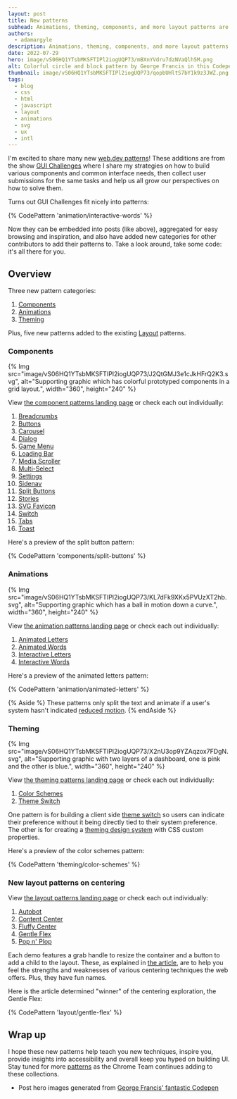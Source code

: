 ```yaml
---
layout: post
title: New patterns
subhead: Animations, theming, components, and more layout patterns are live and ready to help kick start or inspire your UI and UX.
authors:
  - adamargyle
description: Animations, theming, components, and more layout patterns are live and ready to help kick start or inspire your UI and UX.
date: 2022-07-29
hero: image/vS06HQ1YTsbMKSFTIPl2iogUQP73/mBXnYVdru7dzNVaQlh5M.png
alt: Colorful circle and block pattern by George Francis in this Codepen https://codepen.io/georgedoescode/pen/OJjoymK
thumbnail: image/vS06HQ1YTsbMKSFTIPl2iogUQP73/qopbUHltS7bY1k9z3JWZ.png
tags:
  - blog
  - css
  - html
  - javascript
  - layout
  - animations
  - svg
  - ux
  - intl
---
```


I'm excited to share many new [web.dev patterns](/patterns/)! These additions
are from the show [GUI Challenges](/shows/gui-challenges/) where I share
my strategies on how to build various components and common interface needs,
then collect user submissions for the same tasks and help us all grow our
perspectives on how to solve them.

Turns out GUI Challenges fit nicely into patterns:

{% CodePattern 'animation/interactive-words' %}

Now they can be embedded into posts (like above), aggregated for easy browsing
and inspiration, and also have added new categories for other contributors to
add their patterns to. Take a look around, take some code: it's all there for
you.

## Overview

Three new pattern categories:

1. [Components](#components)
1. [Animations](#animations)
1. [Theming](#theming)

Plus, five new patterns added to the existing
[Layout](#new-layout-patterns-on-centering) patterns.

### Components

{% Img src="image/vS06HQ1YTsbMKSFTIPl2iogUQP73/J2QtGMJ3e1cJkHFrQ2K3.svg",
alt="Supporting graphic which has colorful prototyped components in a grid
layout.", width="360", height="240" %}

View [the component patterns landing page](/patterns/components/) or check each
out individually:

1. [Breadcrumbs](/patterns/components/breadcrumbs/)
1. [Buttons](/patterns/components/buttons/)
1. [Carousel](/patterns/components/carousel/)
1. [Dialog](/patterns/components/dialog/)
1. [Game Menu](/patterns/components/game-menu/)
1. [Loading Bar](/patterns/components/loading-bar/)
1. [Media Scroller](/patterns/components/media-scroller/)
1. [Multi-Select](/patterns/components/multi-select/)
1. [Settings](/patterns/components/settings/)
1. [Sidenav](/patterns/components/sidenav/)
1. [Split Buttons](/patterns/components/split-buttons/)
1. [Stories](/patterns/components/stories/)
1. [SVG Favicon](/patterns/components/svg-favicon/)
1. [Switch](/patterns/components/switch/)
1. [Tabs](/patterns/components/tabs/)
1. [Toast](/patterns/components/toast/)

Here's a preview of the split button pattern:

{% CodePattern 'components/split-buttons' %}

### Animations

{% Img src="image/vS06HQ1YTsbMKSFTIPl2iogUQP73/KL7dFk9XKx5PVUzXT2hb.svg",
alt="Supporting graphic which has a ball in motion down a curve.", width="360",
height="240" %}

View [the animation patterns landing page](/patterns/animation/) or check each
out individually:

1. [Animated Letters](/patterns/animations/animated-letters/)
1. [Animated Words](/patterns/animations/animated-words/)
1. [Interactive Letters](/patterns/animations/interactive-letters/)
1. [Interactive Words](/patterns/animations/interactive-words/)

Here's a preview of the animated letters pattern:

{% CodePattern 'animation/animated-letters' %}

{% Aside %}
These patterns only split the text and animate if a user's system hasn't
indicated [reduced
motion](https://developer.mozilla.org/docs/Web/CSS/@media/prefers-reduced-motion).
{% endAside %}

### Theming

{% Img src="image/vS06HQ1YTsbMKSFTIPl2iogUQP73/X2nU3op9YZAqzox7FDgN.svg",
alt="Supporting graphic with two layers of a dashboard, one is pink and the
other is blue.", width="360", height="240" %}

View [the theming patterns landing page](/patterns/theming/) or check each out
individually:

1. [Color Schemes](/patterns/theming/color-schemes/)
1. [Theme Switch](/patterns/theming/theme-switch/)

One pattern is for building a client side [theme
switch](/building-a-theme-switch-component/) so users can indicate their
preference without it being directly tied to their system preference. The other
is for creating a [theming design system](/building-a-color-scheme/) with CSS
custom properties.

Here's a preview of the color schemes pattern:

{% CodePattern 'theming/color-schemes' %}

### New layout patterns on centering

View [the layout patterns landing page](/patterns/layout/) or check each out
individually:

1. [Autobot](/patterns/layout/autobot/)
1. [Content Center](/patterns/layout/content-center/)
1. [Fluffy Center](/patterns/layout/fluffy-center/)
1. [Gentle Flex](/patterns/layout/gentle-flex/)
1. [Pop n' Plop](/patterns/layout/pop-n-plop/)

Each demo features a grab handle to resize the container and a button to add a
child to the layout. These, as explained in [the article](/centering-in-css/),
are to help you feel the strengths and weaknesses of various centering
techniques the web offers. Plus, they have fun names.

Here is the article determined "winner" of the centering exploration, the Gentle
Flex:

{% CodePattern 'layout/gentle-flex' %}

## Wrap up

I hope these new patterns help teach you new techniques, inspire you, provide
insights into accessibility and overall keep you hyped on building UI. Stay
tuned for more [patterns](/patterns/) as the Chrome Team continues adding to
these collections.

- Post hero images generated from [George Francis' fantastic
  Codepen](https://codepen.io/georgedoescode/pen/OJjoymK)
